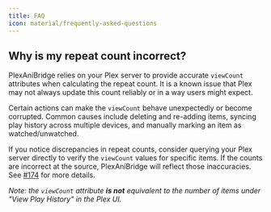 ```yaml
---
title: FAQ
icon: material/frequently-asked-questions
---
```


## Why is my repeat count incorrect?

PlexAniBridge relies on your Plex server to provide accurate `viewCount` attributes when calculating the repeat count. It is a known issue that Plex may not always update this count reliably or in a way users might expect.

Certain actions can make the `viewCount` behave unexpectedly or become corrupted. Common causes include deleting and re-adding items, syncing play history across multiple devices, and manually marking an item as watched/unwatched.

If you notice discrepancies in repeat counts, consider querying your Plex server directly to verify the `viewCount` values for specific items. If the counts are incorrect at the source, PlexAniBridge will reflect those inaccuracies. See [#174](https://github.com/eliasbenb/PlexAniBridge/issues/174) for more details.

_Note: the `viewCount` attribute **is not** equivalent to the number of items under "View Play History" in the Plex UI._
